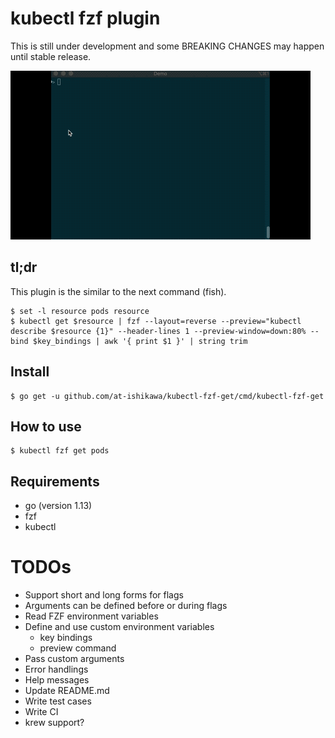 # kubectl fzf plugin

This is still under development and some BREAKING CHANGES may happen until stable release.

![kubectl-fzf-get demo](doc/demo.gif)

## tl;dr
This plugin is the similar to the next command (fish).

```fish
$ set -l resource pods resource
$ kubectl get $resource | fzf --layout=reverse --preview="kubectl describe $resource {1}" --header-lines 1 --preview-window=down:80% --bind $key_bindings | awk '{ print $1 }' | string trim
```

## Install
```shell script
$ go get -u github.com/at-ishikawa/kubectl-fzf-get/cmd/kubectl-fzf-get
```

## How to use
```
$ kubectl fzf get pods
```

## Requirements
* go (version 1.13)
* fzf
* kubectl


# TODOs
* Support short and long forms for flags
* Arguments can be defined before or during flags
* Read FZF environment variables
* Define and use custom environment variables
    * key bindings
    * preview command
* Pass custom arguments
* Error handlings
* Help messages
* Update README.md
* Write test cases
* Write CI
* krew support?

